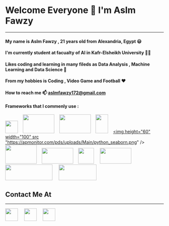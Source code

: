 # Welcome Everyone **👋** I'm Aslm Fawzy 

---




#### My name is Aslm Fawzy , 21 years old from Alexandria, Egypt   **😃**
 
#### I'm currently student at facualty of AI in Kafr-Elsheikh University **👨‍💼**
 
#### Likes coding and learning in many fileds as Data Analysis , Machine Learning and Data Science **🥰**

#### From my hobbies is Coding , Video Game and Football **❤️**


####  How to reach me  **📫**  **aslmfawzy172@gmail.com**  


#### **Frameworks that I commenly use :**

<a href="https://www.python.org/"><img height="40" width="40" src="https://upload.wikimedia.org/wikipedia/commons/thumb/c/c3/Python-logo-notext.svg/640px-Python-logo-notext.svg.png" /></a>&nbsp;&nbsp;&nbsp;&nbsp;<a href="https://numpy.org/"><img height="60" width="100" src="https://wikiimg.tojsiabtv.com/wikipedia/commons/thumb/3/31/NumPy_logo_2020.svg/1200px-NumPy_logo_2020.svg.png" /></a>&nbsp;&nbsp;&nbsp;&nbsp;<a href="https://pandas.pydata.org//"><img height="60" width="100" src="https://upload.wikimedia.org/wikipedia/commons/thumb/e/ed/Pandas_logo.svg/1200px-Pandas_logo.svg.png" /></a>&nbsp;&nbsp;&nbsp;&nbsp;<a href="https://opencv.org/"><img height="60" width="40" src="https://upload.wikimedia.org/wikipedia/commons/thumb/3/32/OpenCV_Logo_with_text_svg_version.svg/1200px-OpenCV_Logo_with_text_svg_version.svg.png" /></a>&nbsp;&nbsp;&nbsp;&nbsp;<a href="https://seaborn.pydata.org/"><img height="60" width="100" src "https://apmonitor.com/pds/uploads/Main/python_seaborn.png" /></a>&nbsp;&nbsp;&nbsp;&nbsp;<a href="https://matplotlib.org/3.4.1/index.html/"><img height="60" width="100" src="https://matplotlib.org/3.4.1/_static/logo2_compressed.svg" /></a>&nbsp;&nbsp;&nbsp;&nbsp;<a href="https://scikit-learn.org/stable/"><img height="50" width="100" src="https://upload.wikimedia.org/wikipedia/commons/thumb/0/05/Scikit_learn_logo_small.svg/1200px-Scikit_learn_logo_small.svg.png" /></a>&nbsp;&nbsp;&nbsp;&nbsp;<a href="https://www.nltk.org/"><img height="50" width="50" src="https://miro.medium.com/max/592/1*5dQO7LHrsy3lIi2d0bgRLw.png" /></a>&nbsp;&nbsp;&nbsp;&nbsp;
<a href="https://www.mysql.com/"><img height="50" width="100" src="https://engineering.speakol.com/content/images/2020/08/MySQL-Logo.wine.png" /></a>&nbsp;&nbsp;&nbsp;&nbsp;
<a href="https://beautiful-soup-4.readthedocs.io/en/latest/"><img height="50" width="150" src="https://th.bing.com/th/id/OIP.2-2SpFRCHkcQargUjlzMzQHaBO?w=342&h=60&c=7&r=0&o=5&dpr=1.25&pid=1.7" /></a>&nbsp;&nbsp;&nbsp;&nbsp;
<a href="https://selenium-python.readthedocs.io/ "><img height="50" width="120" src="https://www.bing.com/th?id=A20065aa17289f52989425b87f574c719&w=188&h=132&c=7&o=6&dpr=1.25&pid=SANGAM" /></a>&nbsp;&nbsp;&nbsp;&nbsp;


## Contact Me At
---

<a href="https://www.linkedin.com/in/aslm-fawzy-3b808b1b7/"><img height="40" width="40" src="https://upload.wikimedia.org/wikipedia/commons/thumb/c/ca/LinkedIn_logo_initials.png/600px-LinkedIn_logo_initials.png" /></a>&nbsp;&nbsp;&nbsp;&nbsp;
<a href="https://www.kaggle.com/aslmfawzy"><img height="40" width="40" src="https://cdn4.iconfinder.com/data/icons/logos-and-brands/512/189_Kaggle_logo_logos-512.png" /></a>&nbsp;&nbsp;&nbsp;&nbsp;
<a href="https://www.facebook.com/aslm.fawzy/"><img height="40" width="40" src="https://cdn.icon-icons.com/icons2/901/PNG/512/facebook_icon-icons.com_69263.png" /></a>&nbsp;&nbsp;&nbsp;&nbsp;
